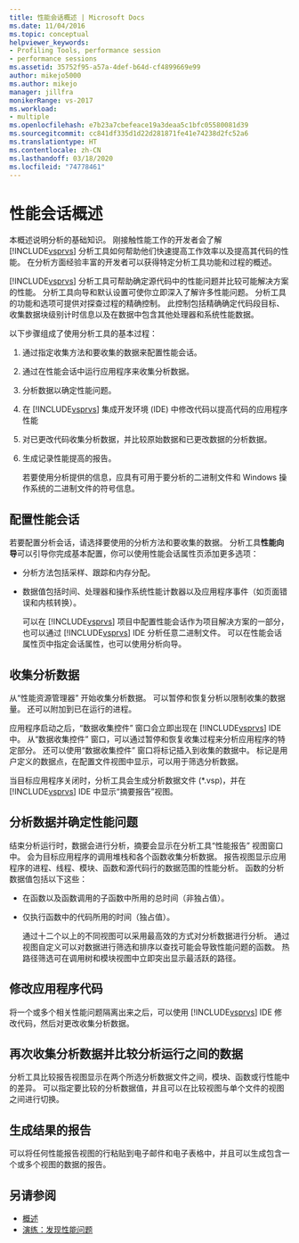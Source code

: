 ```yaml
---
title: 性能会话概述 | Microsoft Docs
ms.date: 11/04/2016
ms.topic: conceptual
helpviewer_keywords:
- Profiling Tools, performance session
- performance sessions
ms.assetid: 35752f95-a57a-4def-b64d-cf4899669e99
author: mikejo5000
ms.author: mikejo
manager: jillfra
monikerRange: vs-2017
ms.workload:
- multiple
ms.openlocfilehash: e7b23a7cbefeace19a3deaa5c1bfc05580081d39
ms.sourcegitcommit: cc841df335d1d22d281871fe41e74238d2fc52a6
ms.translationtype: HT
ms.contentlocale: zh-CN
ms.lasthandoff: 03/18/2020
ms.locfileid: "74778461"
---
```

# <a name="performance-session-overview"></a>性能会话概述
本概述说明分析的基础知识。 刚接触性能工作的开发者会了解 [!INCLUDE[vsprvs](../code-quality/includes/vsprvs_md.md)] 分析工具如何帮助他们快速提高工作效率以及提高其代码的性能。 在分析方面经验丰富的开发者可以获得特定分析工具功能和过程的概述。

 [!INCLUDE[vsprvs](../code-quality/includes/vsprvs_md.md)] 分析工具可帮助确定源代码中的性能问题并比较可能解决方案的性能。 分析工具向导和默认设置可使你立即深入了解许多性能问题。 分析工具的功能和选项可提供对探查过程的精确控制。 此控制包括精确确定代码段目标、收集数据块级别计时信息以及在数据中包含其他处理器和系统性能数据。

 以下步骤组成了使用分析工具的基本过程：

1. 通过指定收集方法和要收集的数据来配置性能会话。

2. 通过在性能会话中运行应用程序来收集分析数据。

3. 分析数据以确定性能问题。

4. 在 [!INCLUDE[vsprvs](../code-quality/includes/vsprvs_md.md)] 集成开发环境 (IDE) 中修改代码以提高代码的应用程序性能

5. 对已更改代码收集分析数据，并比较原始数据和已更改数据的分析数据。

6. 生成记录性能提高的报告。

   若要使用分析提供的信息，应具有可用于要分析的二进制文件和 Windows 操作系统的二进制文件的符号信息。

## <a name="configure-the-performance-session"></a>配置性能会话
 若要配置分析会话，请选择要使用的分析方法和要收集的数据。 分析工具**性能向导**可以引导你完成基本配置，你可以使用性能会话属性页添加更多选项：

- 分析方法包括采样、跟踪和内存分配。

- 数据值包括时间、处理器和操作系统性能计数器以及应用程序事件（如页面错误和内核转换）。

  可以在 [!INCLUDE[vsprvs](../code-quality/includes/vsprvs_md.md)] 项目中配置性能会话作为项目解决方案的一部分，也可以通过 [!INCLUDE[vsprvs](../code-quality/includes/vsprvs_md.md)] IDE 分析任意二进制文件。 可以在性能会话属性页中指定会话属性，也可以使用分析向导。

## <a name="collect-profiling-data"></a>收集分析数据
 从“性能资源管理器”  开始收集分析数据。 可以暂停和恢复分析以限制收集的数据量。 还可以附加到已在运行的进程。

 应用程序启动之后，“数据收集控件”  窗口会立即出现在 [!INCLUDE[vsprvs](../code-quality/includes/vsprvs_md.md)] IDE 中。 从“数据收集控件”  窗口，可以通过暂停和恢复收集过程来分析应用程序的特定部分。 还可以使用“数据收集控件”  窗口将标记插入到收集的数据中。 标记是用户定义的数据点，在配置文件视图中显示，可以用于筛选分析数据。

 当目标应用程序关闭时，分析工具会生成分析数据文件 (*.vsp)，并在 [!INCLUDE[vsprvs](../code-quality/includes/vsprvs_md.md)] IDE 中显示“摘要报告”视图。

## <a name="analyze-the-data-and-identify-performance-issues"></a>分析数据并确定性能问题
 结束分析运行时，数据会进行分析，摘要会显示在分析工具“性能报告”  视图窗口中。 会为目标应用程序的调用堆栈和各个函数收集分析数据。 报告视图显示应用程序的进程、线程、模块、函数和源代码行的数据范围的性能分析。 函数的分析数据值包括以下这些：

- 在函数以及函数调用的子函数中所用的总时间（非独占值）。

- 仅执行函数中的代码所用的时间（独占值）。

  通过十二个以上的不同视图可以采用最高效的方式对分析数据进行分析。 通过视图自定义可以对数据进行筛选和排序以查找可能会导致性能问题的函数。 热路径筛选可在调用树和模块视图中立即突出显示最活跃的路径。

## <a name="modify-the-application-code"></a>修改应用程序代码
 将一个或多个相关性能问题隔离出来之后，可以使用 [!INCLUDE[vsprvs](../code-quality/includes/vsprvs_md.md)] IDE 修改代码，然后对更改收集分析数据。

## <a name="collect-profiling-data-again-and-compare-the-data-between-the-profiling-runs"></a>再次收集分析数据并比较分析运行之间的数据
 分析工具比较报告视图显示在两个所选分析数据文件之间，模块、函数或行性能中的差异。 可以指定要比较的分析数据值，并且可以在比较视图与单个文件的视图之间进行切换。

## <a name="generate-a-report-of-the-results"></a>生成结果的报告
 可以将任何性能报告视图的行粘贴到电子邮件和电子表格中，并且可以生成包含一个或多个视图的数据的报告。

## <a name="see-also"></a>另请参阅
- [概述](../profiling/overviews-performance-tools.md)
- [演练：发现性能问题](beginners-guide-to-cpu-sampling.md)
